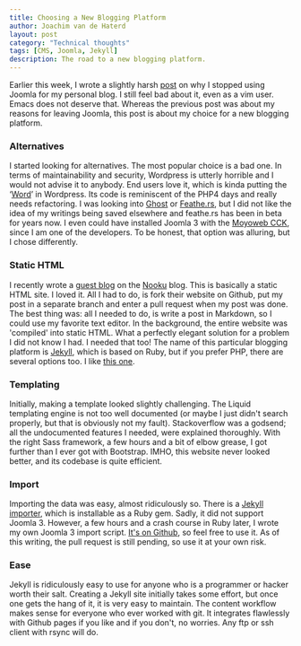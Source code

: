 ```yaml
---
title: Choosing a New Blogging Platform
author: Joachim van de Haterd
layout: post
category: "Technical thoughts"
tags: [CMS, Joomla, Jekyll]
description: The road to a new blogging platform.
---
```

Earlier this week, I wrote a slightly harsh [post](http://derjoachim.nl/blog/2015/02/10/joomla-is-the-emacs-of-cmss/) on why I stopped using Joomla for my personal blog. I still feel bad about it, even as a vim user. Emacs does not deserve that. Whereas the previous post was about my reasons for leaving Joomla, this post is about my choice for a new blogging platform.

### Alternatives

I started looking for alternatives. The most popular choice is a bad one. In terms of maintainability and security, Wordpress is utterly horrible and I would not advise it to anybody. End users love it, which is kinda putting the ‘[Word](https://office.live.com/start/default.aspx)’ in Wordpress. Its code is reminiscent of the PHP4 days and really needs refactoring. I was looking into [Ghost](http://getghost.org/) or [Feathe.rs](http://feathe.rs/), but I did not like the idea of my writings being saved elsewhere and feathe.rs has been in beta for years now. I even could have installed Joomla 3 with the [Moyoweb CCK](http://moyoweb.nl/en/blog/2014-01-17/content-management-on-steroids.html), since I am one of the developers. To be honest, that option was alluring, but I chose differently.

### Static HTML

I recently wrote a [guest blog](http://www.nooku.org/blog/2014/11/on-philosophy-architecture-ants/) on the [Nooku](http://nooku.org/) blog. This is basically a static HTML site. I loved it. All I had to do, is fork their website on Github, put my post in a separate branch and enter a pull request when my post was done. The best thing was: all I needed to do, is write a post in Markdown, so I could use my favorite text editor. In the background, the entire website was 'compiled' into static HTML. What a perfectly elegant solution for a problem I did not know I had. I needed that too! The name of this particular blogging platform is [Jekyll](http://jekyllrb.com), which is based on Ruby, but if you prefer PHP, there are several options too. I like [this one](http://getgrav.org).

### Templating

Initially, making a template looked slightly challenging. The Liquid templating engine is not too well documented (or maybe I just didn't search properly, but that is obviously not my fault). Stackoverflow was a godsend; all the undocumented features I needed, were explained thoroughly. With the right Sass framework, a few hours and a bit of elbow grease, I got further than I ever got with Bootstrap. IMHO, this website never looked better, and its codebase is quite efficient.

### Import

Importing the data was easy, almost ridiculously so. There is a [Jekyll importer](http://import.jekyllrb.com/docs/home/), which is installable as a Ruby gem. Sadly, it did not support Joomla 3. However, a few hours and a crash course in Ruby later, I wrote my own Joomla 3 import script. [It's on Github](https://github.com/derjoachim/jekyll-import/blob/joomla3-import/lib/jekyll-import/importers/joomla3.rb), so feel free to use it. As of this writing, the pull request is still pending, so use it at your own risk.

### Ease

Jekyll is ridiculously easy to use for anyone who is a programmer or hacker worth their salt. Creating a Jekyll site initially takes some effort, but once one gets the hang of it, it is very easy to maintain. The content workflow makes sense for everyone who ever worked with git. It integrates flawlessly with Github pages if you like and if you don't, no worries. Any ftp or ssh client with rsync will do. 
